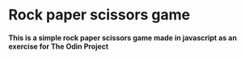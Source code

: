 # Rock paper scissors game
#### This is a simple rock paper scissors game made in javascript as an exercise for The Odin Project